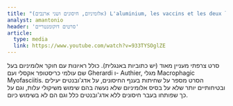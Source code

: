 ```yaml
---
title: "(אלומיניום, חיסונים ושני ארנבים) L'aluminium, les vaccins et les deux lapins"
analyst: amantonio
header: 'סרטים דוקומנטריים'
article:
  type: media
  link: https://www.youtube.com/watch?v=933TYSOglZE
---
```


סרט צרפתי מעניין מאוד (יש כתוביות באנגלית). כולל ראיונות עם חוקר אלומיניום בעל שם עולמי כריסטופר אקסלי ועם Gherardi ו- Authier, מגלי Macrophagic Myofasciitis.
הסרט מספר על שחיתות בענף החיסונים, על אדג'ובנטים יעילים ובטיחותיים יותר שלא על בסיס אלומיניום שלא נעשה בהם שימוש משיקולי עלות, וגם על כך שפותחו בעבר חיסונים ללא אדג'ובנטים כלל וגם הם לא בשימוש כיום.
